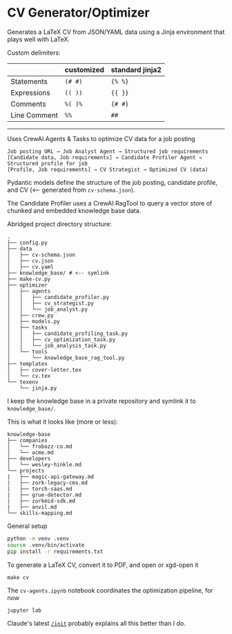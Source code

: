 # CV Generator/Optimizer

Generates a LaTeX CV from JSON/YAML data using a Jinja environment that plays well with LaTeX.

Custom delimiters:

|              | customized | standard jinja2 |
| ------------ | ---------- | --------------- |
| Statements   | `(# #)`    | `{% %}`         |
| Expressions  | `(( ))`    | `{{ }}`         |
| Comments     | `%( )%`    | `{# #}`         |
| Line Comment | `%%`       | `##`            |

---

Uses CrewAI Agents & Tasks to optimize CV data for a job posting

```
Job posting URL → Job Analyst Agent → Structured job requirements
[Candidate data, Job requirements] → Candidate Profiler Agent → Structured profile for job
[Profile, Job requirements] → CV Strategist → Optimized CV (data)
```

Pydantic models define the structure of the job posting, candidate profile, and CV (<-- generated from `cv-schema.json`).

The Candidate Profiler uses a CrewAI RagTool to query a vector store of chunked and embedded knowledge base data.

Abridged project directory structure:

```
.
├── config.py
├── data
│   ├── cv-schema.json
│   ├── cv.json
│   ├── cv.yaml
├── knowledge_base/ # <-- symlink
├── make-cv.py
├── optimizer
│   ├── agents
│   │   ├── candidate_profiler.py
│   │   ├── cv_strategist.py
│   │   └── job_analyst.py
│   ├── crew.py
│   ├── models.py
│   ├── tasks
│   │   ├── candidate_profiling_task.py
│   │   ├── cv_optimization_task.py
│   │   └── job_analysis_task.py
│   └── tools
│       └── knowledge_base_rag_tool.py
├── templates
│   ├── cover-letter.tex
│   └── cv.tex
└── texenv
    └── jinja.py
```

I keep the knowledge base in a private repository and symlink it to `knowledge_base/`.

This is what it looks like (more or less):

```
knowledge-base
├── companies
│   └── frobozz-co.md
│   └── acme.md
├── developers
│   └── wesley-hinkle.md
└── projects
|   ├── magic-api-gateway.md
|   ├── zork-legacy-cms.md
|   ├── torch-saas.md
|   ├── grue-detector.md
|   ├── zorkmid-sdk.md
|   ├── anvil.md
└── skills-mapping.md
```

General setup

```bash
python -m venv .venv
source .venv/bin/activate
pip install -r requirements.txt
```

To generate a LaTeX CV, convert it to PDF, and open or xgd-open it

```
make cv
```

The `cv-agents.ipynb` notebook coordinates the optimization pipeline, for now

```
jupyter lab
```

Claude's latest [`/init`](/CLAUDE.md) probably explains all this better than I do.
